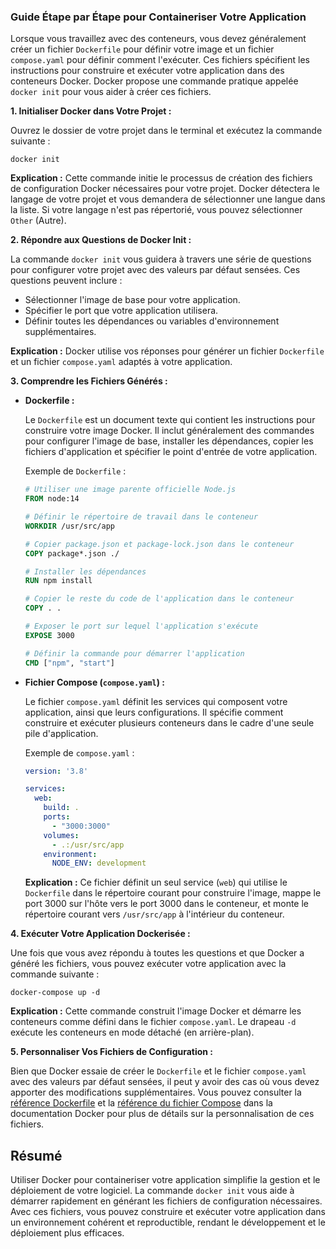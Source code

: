 ### Guide Étape par Étape pour Containeriser Votre Application

Lorsque vous travaillez avec des conteneurs, vous devez généralement créer un
fichier `Dockerfile` pour définir votre image et un fichier `compose.yaml` pour
définir comment l'exécuter. Ces fichiers spécifient les instructions pour
construire et exécuter votre application dans des conteneurs Docker. Docker
propose une commande pratique appelée `docker init` pour vous aider à créer ces
fichiers.

**1. Initialiser Docker dans Votre Projet :**

Ouvrez le dossier de votre projet dans le terminal et exécutez la commande suivante :
   ```
   docker init
   ```

**Explication :** Cette commande initie le processus de création des fichiers de
configuration Docker nécessaires pour votre projet. Docker détectera le langage
de votre projet et vous demandera de sélectionner une langue dans la liste. Si
votre langage n'est pas répertorié, vous pouvez sélectionner `Other` (Autre).

**2. Répondre aux Questions de Docker Init :**

La commande `docker init` vous guidera à travers une série de questions pour
configurer votre projet avec des valeurs par défaut sensées. Ces questions
peuvent inclure :

   - Sélectionner l'image de base pour votre application.
   - Spécifier le port que votre application utilisera.
   - Définir toutes les dépendances ou variables d'environnement
     supplémentaires.

**Explication :** Docker utilise vos réponses pour générer un fichier
`Dockerfile` et un fichier `compose.yaml` adaptés à votre application.

**3. Comprendre les Fichiers Générés :**

   - **Dockerfile :**

     Le `Dockerfile` est un document texte qui contient les instructions pour
     construire votre image Docker. Il inclut généralement des commandes pour
     configurer l'image de base, installer les dépendances, copier les fichiers
     d'application et spécifier le point d'entrée de votre application.

     Exemple de `Dockerfile` :
     ```dockerfile
     # Utiliser une image parente officielle Node.js
     FROM node:14

     # Définir le répertoire de travail dans le conteneur
     WORKDIR /usr/src/app

     # Copier package.json et package-lock.json dans le conteneur
     COPY package*.json ./

     # Installer les dépendances
     RUN npm install

     # Copier le reste du code de l'application dans le conteneur
     COPY . .

     # Exposer le port sur lequel l'application s'exécute
     EXPOSE 3000

     # Définir la commande pour démarrer l'application
     CMD ["npm", "start"]
     ```

   - **Fichier Compose (`compose.yaml`) :**

     Le fichier `compose.yaml` définit les services qui composent votre
     application, ainsi que leurs configurations. Il spécifie comment construire
     et exécuter plusieurs conteneurs dans le cadre d'une seule pile
     d'application.

     Exemple de `compose.yaml` :
     ```yaml
     version: '3.8'

     services:
       web:
         build: .
         ports:
           - "3000:3000"
         volumes:
           - .:/usr/src/app
         environment:
           NODE_ENV: development
     ```

     **Explication :** Ce fichier définit un seul service (`web`) qui utilise le
     `Dockerfile` dans le répertoire courant pour construire l'image, mappe le
     port 3000 sur l'hôte vers le port 3000 dans le conteneur, et monte le
     répertoire courant vers `/usr/src/app` à l'intérieur du conteneur.

**4. Exécuter Votre Application Dockerisée :**

   Une fois que vous avez répondu à toutes les questions et que Docker a généré les fichiers, vous pouvez exécuter votre application avec la commande suivante :
   ```
   docker-compose up -d
   ```

   **Explication :** Cette commande construit l'image Docker et démarre les
   conteneurs comme défini dans le fichier `compose.yaml`. Le drapeau `-d`
   exécute les conteneurs en mode détaché (en arrière-plan).

**5. Personnaliser Vos Fichiers de Configuration :**

   Bien que Docker essaie de créer le `Dockerfile` et le fichier `compose.yaml`
   avec des valeurs par défaut sensées, il peut y avoir des cas où vous devez
   apporter des modifications supplémentaires. Vous pouvez consulter la
   [référence Dockerfile](https://docs.docker.com/engine/reference/builder/) et
   la [référence du fichier
   Compose](https://docs.docker.com/compose/compose-file/) dans la documentation
   Docker pour plus de détails sur la personnalisation de ces fichiers.

## Résumé

Utiliser Docker pour containeriser votre application simplifie la gestion et le
déploiement de votre logiciel. La commande `docker init` vous aide à démarrer
rapidement en générant les fichiers de configuration nécessaires. Avec ces
fichiers, vous pouvez construire et exécuter votre application dans un
environnement cohérent et reproductible, rendant le développement et le
déploiement plus efficaces.
